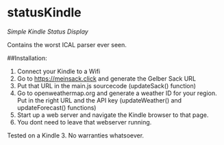 # statusKindle
_Simple Kindle Status Display_

Contains the worst ICAL parser ever seen.

##Installation:
1. Connect your Kindle to a Wifi
2. Go to https://meinsack.click and generate the Gelber Sack URL
3. Put that URL in the main.js sourcecode (updateSack() function)
4. Go to openweathermap.org and generate a weather ID for your region. Put in the right URL and the API key (updateWeather() and updateForecast() functions)
5. Start up a web server and navigate the Kindle browser to that page.
6. You dont need to leave that webserver running.

Tested on a Kindle 3. No warranties whatsoever.
